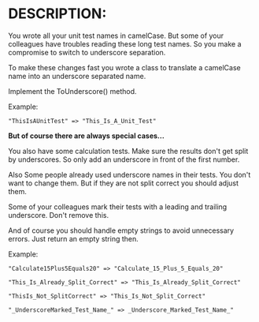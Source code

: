 # DESCRIPTION:

You wrote all your unit test names in camelCase. But some of your colleagues have troubles reading these long test names. So you make a compromise to switch to underscore separation.

To make these changes fast you wrote a class to translate a camelCase name into an underscore separated name.

Implement the ToUnderscore() method.

Example:

`"ThisIsAUnitTest" => "This_Is_A_Unit_Test"`

**But of course there are always special cases...**

You also have some calculation tests. Make sure the results don't get split by underscores. So only add an underscore in front of the first number.

Also Some people already used underscore names in their tests. You don't want to change them. But if they are not split correct you should adjust them.

Some of your colleagues mark their tests with a leading and trailing underscore. Don't remove this.

And of course you should handle empty strings to avoid unnecessary errors. Just return an empty string then.

Example:

`"Calculate15Plus5Equals20" => "Calculate_15_Plus_5_Equals_20"`

`"This_Is_Already_Split_Correct" => "This_Is_Already_Split_Correct"`

`"ThisIs_Not_SplitCorrect" => "This_Is_Not_Split_Correct"`

`"_UnderscoreMarked_Test_Name_" => _Underscore_Marked_Test_Name_"`
